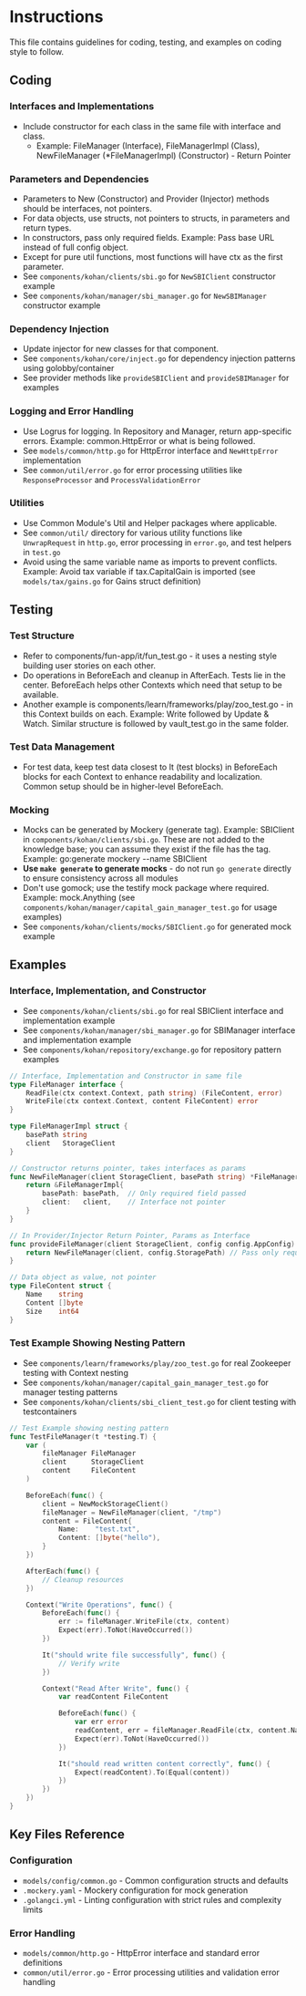 # Instructions

This file contains guidelines for coding, testing, and examples on coding style to follow.

## Coding

### Interfaces and Implementations
- Include constructor for each class in the same file with interface and class.
  - Example: FileManager (Interface), FileManagerImpl (Class), NewFileManager (*FileManagerImpl) (Constructor) - Return Pointer

### Parameters and Dependencies
- Parameters to New (Constructor) and Provider (Injector) methods should be interfaces, not pointers.
- For data objects, use structs, not pointers to structs, in parameters and return types.
- In constructors, pass only required fields. Example: Pass base URL instead of full config object.
- Except for pure util functions, most functions will have ctx as the first parameter.
- See `components/kohan/clients/sbi.go` for `NewSBIClient` constructor example
- See `components/kohan/manager/sbi_manager.go` for `NewSBIManager` constructor example

### Dependency Injection
- Update injector for new classes for that component.
- See `components/kohan/core/inject.go` for dependency injection patterns using golobby/container
- See provider methods like `provideSBIClient` and `provideSBIManager` for examples

### Logging and Error Handling
- Use Logrus for logging. In Repository and Manager, return app-specific errors. Example: common.HttpError or what is being followed.
- See `models/common/http.go` for HttpError interface and `NewHttpError` implementation
- See `common/util/error.go` for error processing utilities like `ResponseProcessor` and `ProcessValidationError`

### Utilities
- Use Common Module's Util and Helper packages where applicable.
- See `common/util/` directory for various utility functions like `UnwrapRequest` in `http.go`, error processing in `error.go`, and test helpers in `test.go`
- Avoid using the same variable name as imports to prevent conflicts. Example: Avoid tax variable if tax.CapitalGain is imported (see `models/tax/gains.go` for Gains struct definition)

## Testing

### Test Structure
- Refer to components/fun-app/it/fun_test.go - it uses a nesting style building user stories on each other.
- Do operations in BeforeEach and cleanup in AfterEach. Tests lie in the center. BeforeEach helps other Contexts which need that setup to be available.
- Another example is components/learn/frameworks/play/zoo_test.go - in this Context builds on each. Example: Write followed by Update & Watch. Similar structure is followed by vault_test.go in the same folder.

### Test Data Management
- For test data, keep test data closest to It (test blocks) in BeforeEach blocks for each Context to enhance readability and localization. Common setup should be in higher-level BeforeEach.

### Mocking
- Mocks can be generated by Mockery (generate tag). Example: SBIClient in `components/kohan/clients/sbi.go`. These are not added to the knowledge base; you can assume they exist if the file has the tag. Example: go:generate mockery --name SBIClient
- **Use `make generate` to generate mocks** - do not run `go generate` directly to ensure consistency across all modules
- Don't use gomock; use the testify mock package where required. Example: mock.Anything (see `components/kohan/manager/capital_gain_manager_test.go` for usage examples)
- See `components/kohan/clients/mocks/SBIClient.go` for generated mock example

## Examples

### Interface, Implementation, and Constructor
- See `components/kohan/clients/sbi.go` for real SBIClient interface and implementation example
- See `components/kohan/manager/sbi_manager.go` for SBIManager interface and implementation example
- See `components/kohan/repository/exchange.go` for repository pattern examples
```go
// Interface, Implementation and Constructor in same file
type FileManager interface {
    ReadFile(ctx context.Context, path string) (FileContent, error)
    WriteFile(ctx context.Context, content FileContent) error
}

type FileManagerImpl struct {
    basePath string
    client   StorageClient
}

// Constructor returns pointer, takes interfaces as params
func NewFileManager(client StorageClient, basePath string) *FileManagerImpl {
    return &FileManagerImpl{
        basePath: basePath,  // Only required field passed
        client:   client,    // Interface not pointer
    }
}

// In Provider/Injector Return Pointer, Params as Interface
func provideFileManager(client StorageClient, config config.AppConfig) *FileManagerImpl {
    return NewFileManager(client, config.StoragePath) // Pass only required config field
}

// Data object as value, not pointer
type FileContent struct {
    Name    string
    Content []byte
    Size    int64
}
```

### Test Example Showing Nesting Pattern
- See `components/learn/frameworks/play/zoo_test.go` for real Zookeeper testing with Context nesting
- See `components/kohan/manager/capital_gain_manager_test.go` for manager testing patterns
- See `components/kohan/clients/sbi_client_test.go` for client testing with testcontainers
```go
// Test Example showing nesting pattern
func TestFileManager(t *testing.T) {
    var (
        fileManager FileManager
        client      StorageClient
        content     FileContent
    )

    BeforeEach(func() {
        client = NewMockStorageClient()
        fileManager = NewFileManager(client, "/tmp")
        content = FileContent{
            Name:    "test.txt",
            Content: []byte("hello"),
        }
    })

    AfterEach(func() {
        // Cleanup resources
    })

    Context("Write Operations", func() {
        BeforeEach(func() {
            err := fileManager.WriteFile(ctx, content)
            Expect(err).ToNot(HaveOccurred())
        })

        It("should write file successfully", func() {
            // Verify write
        })

        Context("Read After Write", func() {
            var readContent FileContent

            BeforeEach(func() {
                var err error
                readContent, err = fileManager.ReadFile(ctx, content.Name)
                Expect(err).ToNot(HaveOccurred())
            })

            It("should read written content correctly", func() {
                Expect(readContent).To(Equal(content))
            })
        })
    })
}
```

## Key Files Reference
### Configuration
- `models/config/common.go` - Common configuration structs and defaults
- `.mockery.yaml` - Mockery configuration for mock generation
- `.golangci.yml` - Linting configuration with strict rules and complexity limits

### Error Handling
- `models/common/http.go` - HttpError interface and standard error definitions
- `common/util/error.go` - Error processing utilities and validation error handling